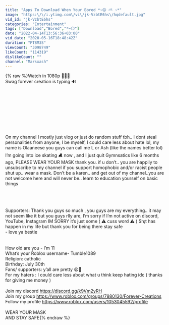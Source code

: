 ```yaml
---
title: "Apps To Download When Your Bored *~😐 ⛅️ ~*"
image: "https:\/\/i.ytimg.com\/vi\/jk-VzbtE6hs\/hqdefault.jpg"
vid_id: "jk-VzbtE6hs"
categories: "Entertainment"
tags: ["Download","Bored","*~😐"]
date: "2022-04-14T13:56:36+03:00"
vid_date: "2020-05-16T18:48:42Z"
duration: "PT8M3S"
viewcount: "3098749"
likeCount: "114319"
dislikeCount: ""
channel: "Marsxash"
---
```

{% raw %}Watch in 1080p 🏃‍♀️💨<br />Swag forever creation is typing 🔊<br /><br /><br /><br /><br /><br /><br /><br /><br /><br />On my channel I mostly just vlog or just do random stuff tbh.. I dont steal personalities from anyone, I be myself, I could care less about hate lol, my name is Olaaneese you guys can call me L or Ash (like the names better lol)  I’m going into ice skating ⛸ now , and I just quit Gymnsatics like 6 months ago, PLEASE WEAR YOUR MASK thank you. if u don’t.. you are happily to unsubscribe to my channel  if you support homophobic and/or racist people shut up.. wear a mask. Don’t be a karen.. and get out of my channel..you are not welcome here and will never be.. learn to education yourself on basic things <br /><br /><br /><br /><br />Supporters: Thank you guys so much , you guys are my everything.. it may not seem like it but you guys rlly are, I’m sorry if I’m not active on discord, YouTube, Instagram IM SORRY it’s just some ( ⚠️ cuss word ⚠️ ) $h¡t has happen in my life but thank you for being there stay safe <br />- love ya bestie <br /><br /><br />How old are you - I’m 11<br />What’s your Roblox username- Tumble1089<br />Religion: catholic<br />Birthday: July 30th <br />Fans/ supporters: y’all are pretty 😩🙏<br />For my haters : I could care less about what u think keep hating idc ( thanks for giving me money ) <br /><br />Join my discord <a rel="nofollow" target="blank" href="https://discord.gg/k9Vm2yRH">https://discord.gg/k9Vm2yRH</a><br />Join my group <a rel="nofollow" target="blank" href="https://www.roblox.com/groups/7880130/Forever-Creations">https://www.roblox.com/groups/7880130/Forever-Creations</a><br />Follow my profile <a rel="nofollow" target="blank" href="https://www.roblox.com/users/1053045592/profile">https://www.roblox.com/users/1053045592/profile</a><br /><br />WEAR YOUR MASK <br />     AND STAY SAFE{% endraw %}
